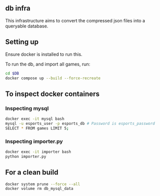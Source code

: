 ## db infra

This infrastructure aims to convert the compressed json files into a queryable database.

## Setting up

Ensure docker is installed to run this.

To run the db, and import all games, run:

```bash
cd $DB
docker compose up --build --force-recreate
```

## To inspect docker containers

### Inspecting mysql
```bash
docker exec -it mysql bash
mysql -u esports_user -p esports_db # Password is esports_password
SELECT * FROM games LIMIT 5;
```

### Inspecting importer.py

```bash
docker exec -it importer bash
python importer.py
```

## For a clean build

```bash
docker system prune --force --all
docker volume rm db_mysql_data
```
